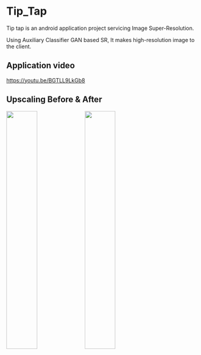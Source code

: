# Tip_Tap
Tip tap is an android application project servicing Image Super-Resolution.

Using Auxiliary Classifier GAN based SR, It makes high-resolution image to the client.

## Application video
https://youtu.be/BGTLL9LkGb8

## Upscaling Before & After
<img width="40%" src="https://user-images.githubusercontent.com/55835347/122276482-ca4e5880-cf1f-11eb-9f94-7a613174a4b2.png"/>
<img width="40%" src="https://user-images.githubusercontent.com/55835347/122276839-287b3b80-cf20-11eb-92a6-7bdef143628f.png"/>
